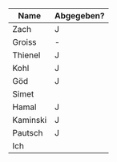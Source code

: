 | Name     | Abgegeben? |
| -------- | ---------- |
| Zach     | J          |
| Groiss   | -          |
| Thienel  | J          |
| Kohl     | J          |
| Göd      | J          |
| Simet    |            |
| Hamal    | J          |
| Kaminski | J          |
| Pautsch  | J          |
| Ich      |            |
